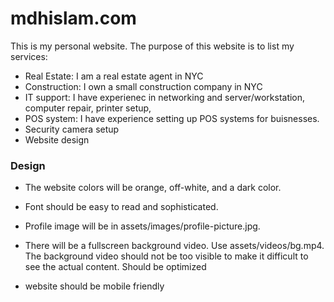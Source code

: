 # mdhislam.com

This is my personal website. The purpose of this website is to list my services:

- Real Estate: I am a real estate agent in NYC
- Construction: I own a small construction company in NYC
- IT support: I have experienec in networking and server/workstation, computer repair, printer setup, 
- POS system: I have experience setting up POS systems for buisnesses.
- Security camera setup
- Website design

### Design

- The website colors will be orange, off-white, and a dark color. 

- Font should be easy to read and sophisticated. 

- Profile image will be in assets/images/profile-picture.jpg.

- There will be a fullscreen background video. Use assets/videos/bg.mp4. The background video should not be too visible to make it difficult to see the actual content. Should be optimized

- website should be mobile friendly





